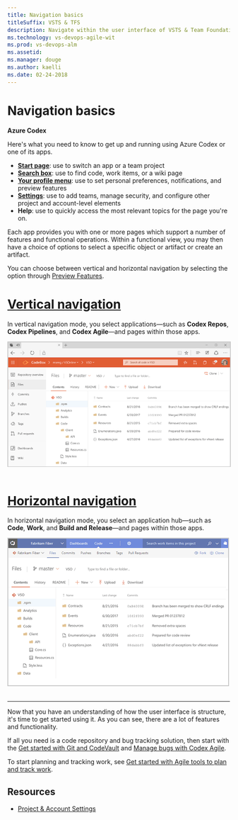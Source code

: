 ```yaml
---
title: Navigation basics
titleSuffix: VSTS & TFS 
description: Navigate within the user interface of VSTS & Team Foundation Server (TFS)  
ms.technology: vs-devops-agile-wit
ms.prod: vs-devops-alm
ms.assetid: 
ms.manager: douge
ms.author: kaelli
ms.date: 02-24-2018
---
```


# Navigation basics 

**Azure Codex**  

Here's what you need to know to get up and running using Azure Codex or one of its apps.  

- **[Start page](go-to-app-hub-page.md)**: use to switch an app or a team project 
- **[Search box](search-basics.md)**: use to find code, work items, or a wiki page 
- **[Your profile menu](enable-preview-feature.md?toc=/vsts/overview/navigation/toc.json&bc=/vsts/overview/navigation/breadcrumb/toc.json)**: use to set personal preferences, notifications, and preview features  
- **[Settings](../../settings/index.md)**: use to add teams, manage security, and configure other project and account-level elements 
- **Help**: use to quickly access the most relevant topics for the page you're on.  

Each app provides you with one or more pages which support a number of features and functional operations. Within a functional view, you may then have a choice of options to select a specific object or artifact or create an artifact.  

You can choose between vertical and horizontal navigation by selecting the option through [Preview Features](enable-preview-feature.md).

# [Vertical navigation](#tab/vertical)

In vertical navigation mode, you select applications&mdash;such as **Codex Repos**, **Codex Pipelines**, and **Codex Agile**&mdash;and pages within those apps. 

<img src="_img/vertical-app-715-navigation.gif" alt="Vertical apps navigation experience" style="border: 1px solid #C3C3C3;" /> 


# [Horizontal navigation](#tab/horizontal)

In horizontal navigation mode, you select an application hub&mdash;such as **Code**, **Work**, and **Build and Release**&mdash;and pages within those apps. 

<img src="_img/horizontal-app-navigation.gif" alt="Horizontal navigation experience" style="border: 1px solid #C3C3C3;" /> 

---

Now that you have an understanding of how the user interface is structure, it's time to get started using it.  As you can see, there are a lot of features and functionality.  

If all you need is a code repository and bug tracking solution, then start with the [Get started with Git and CodeVault](../../git/gitquickstart.md) and [Manage bugs with Codex Agile](../../work/backlogs/manage-bugs.md).  

To start planning and tracking work, see [Get started with Agile tools to plan and track work](../../work/backlogs/overview.md?context=vsts/default).


<!---
<table>
<tbody valign="top">
<tr>
<td>
<img src="_img/horizontal-app-navigation.gif" alt="Horizontal navigation experience" style="border: 1px solid #C3C3C3;" /> 
</td>
<td>
<ul>
<li>[Add an artifact or team](create-new-artifact-team.md)</li>
<li>[Work with Favorites](work-with-favorites.md)</li>
<li>[Go to a different app, hub, page](go-to-app-hub-page.md)</li>
<li>[Filter basics](filter-basics.md)</li>
<li>[Search across your code base or work items](search-basics.md)</li>
<li>[Enable a preview feature ](enable-preview-feature.md)</li>
<li>[Navigate to a different team project](go-to-team-project-repo.md)</li>
</ul>
</td>
</tr>
</tbody>
</table>
 



<table>
<tbody valign="top">
<tr>
<td>
<img src="_img/vertical-app-navigation.gif" alt="Vertical apps navigation experience" style="border: 1px solid #C3C3C3;" /> 
</td>
<td>
<ul>
<li>[Add an artifact or team](create-new-artifact-team.md)</li>
<li>[Favorites](work-with-favorites.md)</li>
<li>[Go to a different app, hub, page](go-to-app-hub-page.md)</li>
<li>[Filter basics](filter-basics.md)</li>
<li>[Search across your code base or work items](search-basics.md)</li>
<li>[Enable a preview feature](enable-preview-feature.md)</li>
<li>[Navigate to a different app](go-to-app-hub-page-repo.md)</li>
<li>[Navigate to a different team project](go-to-team-project.md)</li>
<li>FAQs</li>
</ul>
</td>
</tr>
</tbody>
</table>



-->



## Resources 

- [Project & Account Settings](../../settings/index.md) 

